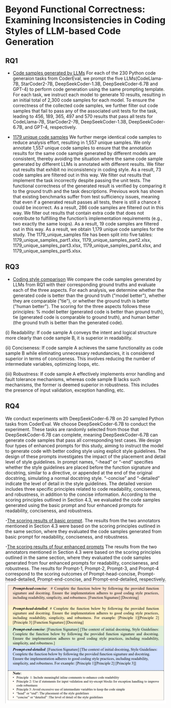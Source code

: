 # Beyond Functional Correctness: Examining Inconsistencies in Coding Styles of LLM-based Code Generation

## RQ1
- [Code samples generated by LLMs](https://github.com/DeepSoftwareAnalytics/Coding-Style-Empirical/tree/main/RQ1_temp/code_samples_generated_by_LLMs) For each of the 230 Python code generaion tasks from CoderEval, we prompt the five LLMs(CodeLlama-7B, StarCoder2-7B, DeepSeekCoder-1.3B, DeepSeekCoder-6.7B and GPT-4) to perform code generation using the same prompting template. For each task, we instruct each model to generate 10 results, resulting in an initial total of 2,300 code samples for each model. To ensure the correctness of the collected code samples, we further filter out code samples that fail to pass any of the associated unit tests for the task, leading to 456, 189, 365, 497 and 570 results that pass all tests for CodeLlama-7B, StarCoder2-7B, DeepSeekCoder-1.3B, DeepSeekCoder-6.7B, and GPT-4, respectively.

- [1179 unique code samples](https://github.com/DeepSoftwareAnalytics/Coding-Style-Empirical/tree/main/RQ1_temp) We further merge identical code samples to reduce analysis effort, resulting in 1,557 unique samples. We only annotate 1,557 unique code samples to ensure that the annotation results for the same code sample generated by different models are consistent, thereby avoiding the situation where the same code sample generated by different LLMs is annotated with different results. We filter out results that exhibit no inconsistency in coding style. As a result, 73 code samples are filtered out in this way. We filter out results that implement the task incorrectly despite passing the unit tests. The functional correctness of the generated result is verified by comparing it to the ground truth and the task descriptions. Previous work has shown that existing benchmarks suffer from test sufficiency issues, meaning that even if a generated result passes all tests, there is still a chance it could be incorrect. As a result, 286 code samples are filtered out in this way. We filter out results that contain extra code that does not contribute to fulfilling the function’s implementation requirements (e.g., two exactly the same loops). As a result, 19 code samples are filtered out in this way. As a result, we obtain 1,179 unique code samples for the study. The 1179_unique_samples file has been split into five tables: 1179_unique_samples_part1.xlsx, 1179_unique_samples_part2.xlsx, 1179_unique_samples_part3.xlsx, 1179_unique_samples_part4.xlsx, and 1179_unique_samples_part5.xlsx.

## RQ3
- [Coding style comparison](https://github.com/DeepSoftwareAnalytics/Coding-Style-Empirical/tree/main/RQ3_temp) We compare the code samples generated by LLMs from RQ1 with their corresponding ground truths and evaluate each of the three aspects. For each analysis, we determine whether the generated code is better than the ground truth ("model better"), whether they are comparable ("tie"), or whether the ground truth is better ("human better"). The scoring for the three aspects follows these principles:
% model better (generated code is better than ground truth), tie (generated code is comparable to ground truth), and human better (the ground truth is better than the generated code).

(i) Readability: If code sample A conveys the intent and logical structure more clearly than code sample B, it is superior in readability.

(ii) Conciseness: If code sample A achieves the same functionality as code sample B while eliminating unnecessary redundancies, it is considered superior in terms of conciseness. This involves reducing the number of intermediate variables, optimizing loops, etc.

(iii) Robustness: If code sample A effectively implements error handling and fault tolerance mechanisms, whereas code sample B lacks such mechanisms, the former is deemed superior in robustness. This includes the presence of input validation, exception handling, etc.


## RQ4
We conduct experiments with DeepSeekCoder-6.7B on 20 sampled Python tasks from CoderEval. We choose DeepSeekCoder-6.7B to conduct the experiment. These tasks are randomly selected from those that DeepSeekCoder-6.7B can complete, meaning DeepSeekCoder-6.7B can generate code samples that pass all corresponding test cases. We design four types of enhanced prompts for this study, aiming to instruct the model to generate code with better coding style using explicit style guidelines. The design of these prompts investigates the impact of the placement and detail level of style guidelines. In prompt names, “-head” or “-end” specifies whether the style guidelines are placed before the function signature and docstring, similar to a directive, or appended at the end of the original docstring, simulating a normal docstring style. “-concise” and “-detailed” indicate the level of detail in the style guidelines. The detailed version includes three specific principles related to code readability, conciseness, and robustness, in addition to the concise information. According to the scoring principles outlined in Section 4.3, we evaluated the code samples generated using the basic prompt and four enhanced prompts for readability, conciseness, and robustness. 

-[The scoring results of basic prompt](https://github.com/DeepSoftwareAnalytics/Coding-Style-Empirical/blob/main/RQ4_temp/scoring_results_basic_prompt.xlsx). The results from the two annotators mentioned in Section 4.3 were based on the scoring principles outlined in the same section, where they evaluated the code samples generated from basic prompt for readability, conciseness, and robustness.

-[The scoring results of four enhanced prompts](https://github.com/DeepSoftwareAnalytics/Coding-Style-Empirical/blob/main/RQ4_temp/scoring_results_enhanced_prompts.xlsx) The results from the two annotators mentioned in Section 4.3 were based on the scoring principles outlined in the same section, where they evaluated the code samples generated from four enhanced prompts for readability, conciseness, and robustness. The results for Prompt-1, Prompt-2, Prompt-3, and Prompt-4 correspond to the scoring outcomes of Prompt-head-concise, Prompt-head-detailed, Prompt-end-concise, and Prompt-end-detailed, respectively.
![Prompt templates](https://github.com/DeepSoftwareAnalytics/Coding-Style-Empirical/blob/main/images/prompts-4.png)

